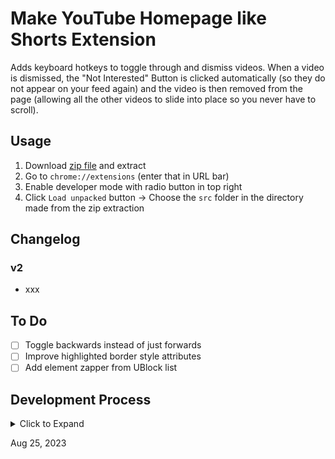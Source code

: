 
# Make YouTube Homepage like Shorts Extension

Adds keyboard hotkeys to toggle through and dismiss videos. When a video is dismissed, the "Not Interested" Button is clicked automatically (so they do not appear on your feed again) and the video is then removed from the page (allowing all the other videos to slide into place so you never have to scroll). 

## Usage

1. Download [zip file](./version1.zip) and extract
2. Go to `chrome://extensions` (enter that in URL bar)
3. Enable developer mode with radio button in top right
4. Click `Load unpacked` button -> Choose the `src` folder in the directory made from the zip extraction


## Changelog

### v2 

- xxx

## To Do
- [ ] Toggle backwards instead of just forwards
- [ ] Improve highlighted border style attributes
- [ ] Add element zapper from UBlock list

## Development Process

<details>
    <summary>Click to Expand</summary>

**1 - Prototype and Testing**

Explained concept to ChatGPT and got a script that was very close to functional.


I created a new, empty chrome user directory and then started Chrome from terminal with `--user-dir` option -- so that I could test on a browser with no customizations or extensions already present.


Use DevTools to improve the Node queries written by ChatGPT.


Tested and debugged ChatGPT's functions in DevTools console while on YouTube homepage. 


The ability for all the videos on the page to slide back into place after one video was removed was already built-in given that the webpage is built to be dynamic and accessible across screen sizes.


Finally, I pasted the entire script into the DevTools console to test overall functionality. 


**2 - Packaging as Extension**


```bash
zip -r compressed_filename.zip foldername
```

I followed the [offical Chrome tutorial](https://developer.chrome.com/docs/extensions/mv3/getstarted/) for making a Chrome Extension. 

https://developer.chrome.com/docs/extensions/mv3/devguide/


**3 - Testing on Different Devices**

https://developer.chrome.com/docs/extensions/mv3/content_scripts/

https://developer.chrome.com/docs/extensions/mv3/content_scripts/#functionality

**4 - Publishing to Chrome Webstore**

https://developer.chrome.com/docs/extensions/mv3/hosting/


</details>

Aug 25, 2023